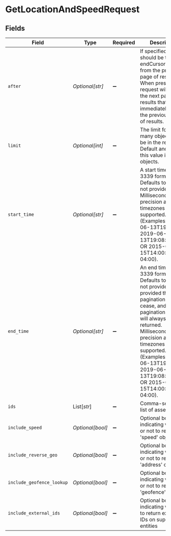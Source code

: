 # GetLocationAndSpeedRequest


## Fields

| Field                                                                                                                                                                                                                                                                                                                   | Type                                                                                                                                                                                                                                                                                                                    | Required                                                                                                                                                                                                                                                                                                                | Description                                                                                                                                                                                                                                                                                                             |
| ----------------------------------------------------------------------------------------------------------------------------------------------------------------------------------------------------------------------------------------------------------------------------------------------------------------------- | ----------------------------------------------------------------------------------------------------------------------------------------------------------------------------------------------------------------------------------------------------------------------------------------------------------------------- | ----------------------------------------------------------------------------------------------------------------------------------------------------------------------------------------------------------------------------------------------------------------------------------------------------------------------- | ----------------------------------------------------------------------------------------------------------------------------------------------------------------------------------------------------------------------------------------------------------------------------------------------------------------------- |
| `after`                                                                                                                                                                                                                                                                                                                 | *Optional[str]*                                                                                                                                                                                                                                                                                                         | :heavy_minus_sign:                                                                                                                                                                                                                                                                                                      |  If specified, this should be the endCursor value from the previous page of results. When present, this request will return the next page of results that occur immediately after the previous page of results.                                                                                                         |
| `limit`                                                                                                                                                                                                                                                                                                                 | *Optional[int]*                                                                                                                                                                                                                                                                                                         | :heavy_minus_sign:                                                                                                                                                                                                                                                                                                      | The limit for how many objects will be in the response. Default and max for this value is 512 objects.                                                                                                                                                                                                                  |
| `start_time`                                                                                                                                                                                                                                                                                                            | *Optional[str]*                                                                                                                                                                                                                                                                                                         | :heavy_minus_sign:                                                                                                                                                                                                                                                                                                      |  A start time in RFC 3339 format. Defaults to now if not provided. Millisecond precision and timezones are supported. (Examples: 2019-06-13T19:08:25Z, 2019-06-13T19:08:25.455Z, OR 2015-09-15T14:00:12-04:00).                                                                                                         |
| `end_time`                                                                                                                                                                                                                                                                                                              | *Optional[str]*                                                                                                                                                                                                                                                                                                         | :heavy_minus_sign:                                                                                                                                                                                                                                                                                                      |  An end time in RFC 3339 format. Defaults to never if not provided; if not provided then pagination will not cease, and a valid pagination cursor will always be returned. Millisecond precision and timezones are supported. (Examples: 2019-06-13T19:08:25Z, 2019-06-13T19:08:25.455Z, OR 2015-09-15T14:00:12-04:00). |
| `ids`                                                                                                                                                                                                                                                                                                                   | List[*str*]                                                                                                                                                                                                                                                                                                             | :heavy_minus_sign:                                                                                                                                                                                                                                                                                                      | Comma-separated list of asset IDs.                                                                                                                                                                                                                                                                                      |
| `include_speed`                                                                                                                                                                                                                                                                                                         | *Optional[bool]*                                                                                                                                                                                                                                                                                                        | :heavy_minus_sign:                                                                                                                                                                                                                                                                                                      | Optional boolean indicating whether or not to return the 'speed' object                                                                                                                                                                                                                                                 |
| `include_reverse_geo`                                                                                                                                                                                                                                                                                                   | *Optional[bool]*                                                                                                                                                                                                                                                                                                        | :heavy_minus_sign:                                                                                                                                                                                                                                                                                                      | Optional boolean indicating whether or not to return the 'address' object                                                                                                                                                                                                                                               |
| `include_geofence_lookup`                                                                                                                                                                                                                                                                                               | *Optional[bool]*                                                                                                                                                                                                                                                                                                        | :heavy_minus_sign:                                                                                                                                                                                                                                                                                                      | Optional boolean indicating whether or not to return the 'geofence' object                                                                                                                                                                                                                                              |
| `include_external_ids`                                                                                                                                                                                                                                                                                                  | *Optional[bool]*                                                                                                                                                                                                                                                                                                        | :heavy_minus_sign:                                                                                                                                                                                                                                                                                                      | Optional boolean indicating whether to return external IDs on supported entities                                                                                                                                                                                                                                        |